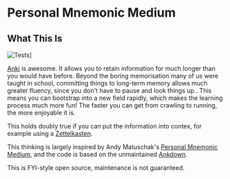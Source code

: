# Personal Mnemonic Medium
## What This Is
![Tests](https://github.com/MartinBernstorff/personal-mnemonic-medium/actions/workflows/tests.yml/badge.svg)]

[Anki](https://apps.ankiweb.net) is awesome. It allows you to retain information for much longer than you would have before. 
Beyond the boring memorisation many of us were taught in school, committing things to long-term memory allows much greater fluency, since you don't have to pause and look things up.. 
This means you can bootstrap into a new field rapidly, which makes the learning process much more fun! The faster you can get from crawling to running, the more enjoyable it is. 

This holds doubly true if you can put the information into contex, for example using a [Zettelkasten](https://medium.com/@martinbernstorf/why-you-need-an-idea-management-system-defb5de44746).

This thinking is largely inspired by Andy Matuschak's [Personal Mnemonic Medium](https://notes.andymatuschak.org/The_mnemonic_medium_can_be_extended_to_one%E2%80%99s_personal_notes), and the code is based on the unmaintained [Ankdown](https://github.com/benwr/ankdown).

This is FYI-style open source, maintenance is not guaranteed.
<!-- {BearID:ffeb2eba865d16361b47d522f39c3563} -->

